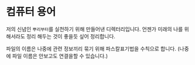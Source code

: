# 컴퓨터 용어

저의 신념인 `뿌리부터`를 실천하기 위해 만들어낸 디렉터리입니다. 언젠가 미래의 나를 위해서라도 정리 해두는 것이 좋을듯 싶어 정리합니다.

파일의 이름은 나중에 관련 정보끼리 묶기 위해 파스칼표기법을 수칙으로 합니다. (나중에 파일 이름은 안보고도 연결을할 수 있습니다.)
